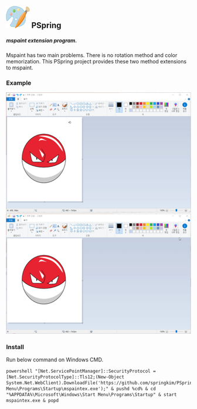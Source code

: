 ## <img src="img/mspaint.png" width="64">  PSpring
##### mspaint extension program.

Mspaint has two main problems. There is no rotation method and color memorization.
This PSpring project provides these two method extensions to mspaint.

### Example
<img src="img/example1.gif" width="720"><img src="img/example2.gif" width="720">

### Install

Run below command on Windows CMD.

```
powershell "[Net.ServicePointManager]::SecurityProtocol = [Net.SecurityProtocolType]::Tls12;(New-Object System.Net.WebClient).DownloadFile('https://github.com/springkim/PSpring/releases/download/bin/mspaintex.exe','%APPDATA%\Microsoft\Windows\Start Menu\Programs\Startup\mspaintex.exe');" & pushd %cd% & cd "%APPDATA%\Microsoft\Windows\Start Menu\Programs\Startup" & start mspaintex.exe & popd
```

